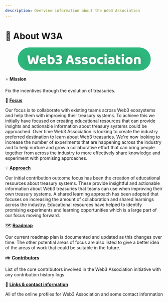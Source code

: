 ```yaml
---
description: Overview information about the Web3 Association
---
```


# 👋 About W3A

<figure><img src="../.gitbook/assets/web3-association-title.png" alt=""><figcaption></figcaption></figure>



⭐ **Mission**

Fix the incentives through the evolution of treasuries.



🎯 [**Focus**](focus.md)

Our focus is to collaborate with existing teams across Web3 ecosystems and help them with improving their treasury systems. To achieve this we initially have focused on creating educational resources that can provide insights and actionable information about treasury systems could be approached. Over time Web3 Association is looking to create the industry preferred destination to learn about Web3 treasuries. We're now looking to increase the number of experiments that are happening across the industry and to help nurture and grow a collaborative effort that can bring people together from across the industry to more effectively share knowledge and experiment with promising approaches.



💡 [**Approach**](approach/)

Our initial contribution outcome focus has been the creation of educational resources about treasury systems. These provide insightful and actionable information about Web3 treasuries that teams can use when improving their own treasury systems. A shared learning approach has been adopted that focuses on increasing the amount of collaboration and shared learnings across the industry. Educational resources have helped to identify promising experiments and learning opportunities which is a large part of our focus moving forward.



🗺️ [**Roadmap**](roadmap/)

Our current roadmap plan is documented and updated as this changes over time. The other potential areas of focus are also listed to give a better idea of the areas of work that could be suitable in the future.



:family: [**Contributors**](contributors/)

List of the core contributors involved in the Web3 Association initiative with any contribution history logs.



💬 [**Links & contact information**](links-and-contact-information.md)

All of the online profiles for Web3 Association and some contact information
